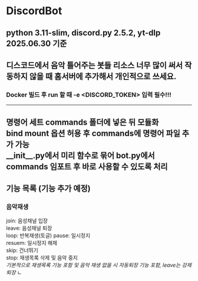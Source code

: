 # DiscordBot
## python 3.11-slim, discord.py 2.5.2, yt-dlp 2025.06.30 기준
디스코드에서 음악 틀어주는 봇들 리소스 너무 많이 써서 작동하지 않을 때 홈서버에 추가해서 개인적으로 쓰세요.
---
### Docker 빌드 후 run 할 때 -e <DISCORD_TOKEN> 입력 필수!!!
---
명령어 세트 commands 폴더에 넣은 뒤 모듈화  
bind mount 옵션 허용 후 commands에 명령어 파일 추가 가능  
\_\_init\_\_.py에서 미리 함수로 묶어 bot.py에서 commands 임포트 후 바로 사용할 수 있도록 처리
---
## 기능 목록 (기능 추가 예정)
### 음악재생
join: 음성채널 입장  
leave: 음성채널 퇴장  
loop: 반복재생(토글)
pause: 일시정지  
resuem: 일시정지 해제  
skip: 건너뛰기  
stop: 재생목록 삭제 및 음악 중지  
_기본적으로 재생목록 기능 포함 및 음악 재생 없을 시 자동퇴장 기능 포함, leave는 강제퇴장_  ㄴ
